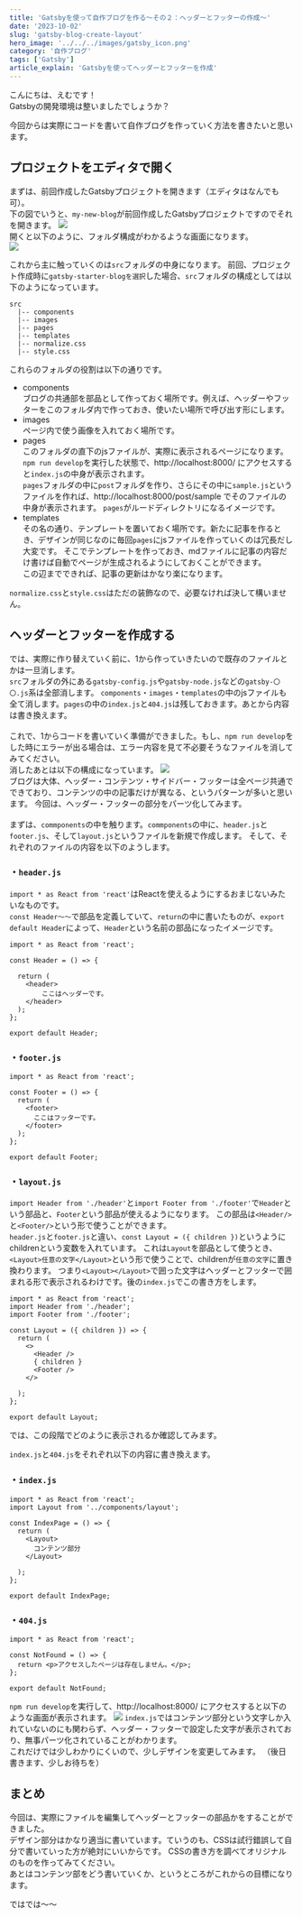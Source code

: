 ```yaml
---
title: 'Gatsbyを使って自作ブログを作る〜その２：ヘッダーとフッターの作成〜'
date: '2023-10-02'
slug: 'gatsby-blog-create-layout'
hero_image: '../../../images/gatsby_icon.png'
category: '自作ブログ'
tags: ['Gatsby']
article_explain: 'Gatsbyを使ってヘッダーとフッターを作成'
---
```


こんにちは、えむです！<br>
Gatsbyの開発環境は整いましたでしょうか？

今回からは実際にコードを書いて自作ブログを作っていく方法を書きたいと思います。

## プロジェクトをエディタで開く
まずは、前回作成したGatsbyプロジェクトを開きます（エディタはなんでも可）。<br>
下の図でいうと、`my-new-blog`が前回作成したGatsbyプロジェクトですのでそれを開きます。
![](../../../images/2023/10月/2日/open-gatsby-project.png)
<br>
開くと以下のように、フォルダ構成がわかるような画面になります。<br>
![](../../../images/2023/10月/2日/GatsbyOnVSCode.png)

これから主に触っていくのは`src`フォルダの中身になります。
前回、プロジェクト作成時に`gatsby-starter-blogを選択`した場合、`src`フォルダの構成としては以下のようになっています。
```
src
  |-- components
  |-- images
  |-- pages
  |-- templates
  |-- normalize.css
  |-- style.css
```
これらのフォルダの役割は以下の通りです。<br>
* components<br>
  ブログの共通部を部品として作っておく場所です。例えば、ヘッダーやフッターをこのフォルダ内で作っておき、使いたい場所で呼び出す形にします。<br>
* images<br>
  ページ内で使う画像を入れておく場所です。<br>
* pages<br>
  このフォルダの直下のjsファイルが、実際に表示されるページになります。`npm run develop`を実行した状態で、http://localhost:8000/ にアクセスすると`index.js`の中身が表示されます。<br>
  `pages`フォルダの中に`post`フォルダを作り、さらにその中に`sample.js`というファイルを作れば、http://localhost:8000/post/sample でそのファイルの中身が表示されます。
  `pages`がルードディレクトリになるイメージです。
* templates<br>
  その名の通り、テンプレートを置いておく場所です。新たに記事を作るとき、デザインが同じなのに毎回`pages`にjsファイルを作っていくのは冗長だし大変です。
  そこでテンプレートを作っておき、mdファイルに記事の内容だけ書けば自動でページが生成されるようにしておくことができます。<br>この辺までできれば、記事の更新はかなり楽になります。<br>

`normalize.css`と`style.css`はただの装飾なので、必要なければ決して構いません。
## ヘッダーとフッターを作成する
では、実際に作り替えていく前に、1から作っていきたいので既存のファイルとかは一旦消します。<br>
`src`フォルダの外にある`gatsby-config.js`や`gatsby-node.js`などの`gatsby-〇〇.js`系は全部消します。
`components`・`images`・`templates`の中のjsファイルも全て消します。`pages`の中の`index.js`と`404.js`は残しておきます。あとから内容は書き換えます。<br>
<br>
これで、1からコードを書いていく準備ができました。もし、`npm run develop`をした時にエラーが出る場合は、エラー内容を見て不必要そうなファイルを消してみてください。<br>
消したあとは以下の構成になっています。
![](../../../images/2023/10月/2日/afterDelete.png)
<br>
ブログは大体、ヘッダー・コンテンツ・サイドバー・フッターは全ページ共通でできており、コンテンツの中の記事だけが異なる、というパターンが多いと思います。
今回は、ヘッダー・フッターの部分をパーツ化してみます。<br>
<br>
まずは、`commponents`の中を触ります。`commponents`の中に、`header.js`と`footer.js`、そして`layout.js`というファイルを新規で作成します。
そして、それぞれのファイルの内容を以下のようします。<br>
### ・`header.js`<br>
  `import * as React from 'react'`はReactを使えるようにするおまじないみたいなものです。<br>
  `const Header〜〜`で部品を定義していて、`return`の中に書いたものが、`export default Header`によって、`Header`という名前の部品になったイメージです。
```
import * as React from 'react';

const Header = () => {

  return (
    <header>
        ここはヘッダーです。
    </header>
  );
};

export default Header;
```
### ・`footer.js`
```
import * as React from 'react';

const Footer = () => {
  return (
    <footer>
      ここはフッターです。
    </footer>
  );
};

export default Footer;
```
### ・`layout.js`<br>
`import Header from './header'`と`import Footer from './footer'`で`Header`という部品と、`Footer`という部品が使えるようになります。
この部品は`<Header/>`と`<Footer/>`という形で使うことができます。<br>
`header.js`と`footer.js`と違い、`const Layout = ({ children })`というようにchildrenという変数を入れています。 
これは`Layout`を部品として使うとき、`<Layout>任意の文字</Layout>`という形で使うことで、childrenが`任意の文字`に置き換わります。
つまり`<Layout></Layout>`で囲った文字はヘッダーとフッターで囲まれる形で表示されるわけです。後の`index.js`でこの書き方をします。<br>

```
import * as React from 'react';
import Header from './header';
import Footer from './footer';

const Layout = ({ children }) => {
  return (
    <>
      <Header />
      { children }
      <Footer />
    </>

  );
};

export default Layout;
```


では、この段階でどのように表示されるか確認してみます。

`index.js`と`404.js`をそれぞれ以下の内容に書き換えます。<br>

### ・`index.js`<br>
```
import * as React from 'react';
import Layout from '../components/layout';

const IndexPage = () => {
  return (
    <Layout>
      コンテンツ部分
    </Layout>
    
  );
};

export default IndexPage;
```
### ・`404.js`<br>
```
import * as React from 'react';

const NotFound = () => {
  return <p>アクセスしたページは存在しません。</p>;
};

export default NotFound;
```

`npm run develop`を実行して、http://localhost:8000/ にアクセスすると以下のような画面が表示されます。
![](../../../images/2023/10月/2日/layoutwithoutcss.png)
`index.js`ではコンテンツ部分という文字しか入れていないのにも関わらず、ヘッダー・フッターで設定した文字が表示されており、無事パーツ化されていることがわかります。<br>
これだけでは少しわかりにくいので、少しデザインを変更してみます。
（後日書きます、少しお待ちを）

## まとめ
今回は、実際にファイルを編集してヘッダーとフッターの部品かをすることができました。<br>
デザイン部分はかなり適当に書いています。ていうのも、CSSは試行錯誤して自分で書いていった方が絶対にいいからです。
CSSの書き方を調べてオリジナルのものを作ってみてください。<br>
あとはコンテンツ部をどう書いていくか、というところがこれからの目標になります。<br>

ではでは〜〜
